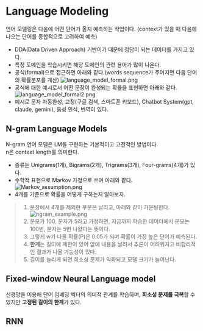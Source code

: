 # Language Modeling
언어 모델링은 다음에 어떤 단어가 올지 예측하는 작업이다.
(context가 있을 때 다음에 나오는 단어를 종합적으로 고려하여 예측)<br>


- DDA(Data Driven Approach) 기반이기 때문에 정답이 되는 데이터를 가지고 있다.
- 특정 도메인을 학습시키면 해당 도메인의 관련 용어가 많이 나온다.
- 공식(formal)으로 접근하면 아래와 같다.(words sequence가 주어지면 다음 단어의 확률분포를 계산)
![language_model_formal.png](language_model_formal.png)
- 공식에 대한 예시로서 어떤 문장이 완성되는 확률을 표현하면 아래와 같다.
![language_model_formal2.png](language_model_formal2.png)
- 예시로 문자 자동완성, 교정(구글 검색, 스마트폰 키보드), Chatbot System(gpt, claude, gemini), 음성 인식, 번역이 있다.

## N-gram Language Models
N-gram 언어 모델은 LM을 구현하는 기본적이고 고전적인 방법이다.<br>
n은 context length를 의미한다.

- 종류는 Unigrams(1개), Bigrams(2개), Trigrams(3개), Four-grams(4개)가 있다.
- 수학적 표현으로 Markov 가정으로 쓰며 아래와 같다.
![Markov_assumption.png](Markov_assumption.png)
- 4개를 기준으로 확률을 어떻게 구하는지 알아보자.
>1. 문장에서 4개를 제외한 부분은 날리고, 아래와 같이 카운팅한다.
>![ngram_example.png](ngram_example.png)
>2. 분모가 100, 분자가 5라고 가정하면, 지금까지 학습한 데이터에서 분모는 100번, 분자는 5번 나왔다는 뜻이다.
>3. 그렇게 w가 나올 확률(P)은 0.05가 되며 확률이 가장 높은 단어가 예측된다.
>4. **한계**는 길이에 제한이 있어 앞에 내용을 날려서 추론이 어려워지고 비합리적인 결과가 나올 가능성이 있다.
>5. 길이를 늘리게 되면 희소성 문제가 악화되고 모델 크기가 늘어난다.


## Fixed-window Neural Language model
신경망을 이용해 단어 임베딩 벡터의 의미적 관계를 학습하며, **희소성 문제를 극복**할 수 있지만 **고정된 길이의 한계**가 있다.

## RNN
